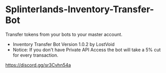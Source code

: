 # Splinterlands-Inventory-Transfer-Bot
Transfer tokens from your bots to your master account.


- Inventory Transfer Bot Version 1.0.2 by LostVoid
- Notice: If you don't have Private API Access the bot will take a 5% cut for every transaction.


https://discord.gg/sr3Cvhn54a
